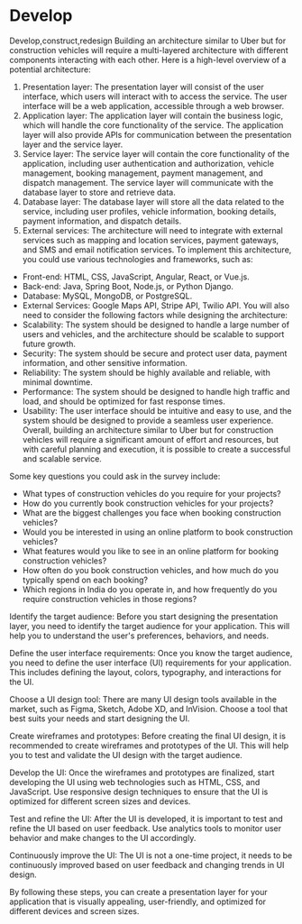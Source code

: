 # Develop
Develop,construct,redesign
Building an architecture similar to Uber but for construction vehicles will require a multi-layered architecture with different components interacting with each other. Here is a high-level overview of a potential architecture:
1. Presentation layer: The presentation layer will consist of the user interface, which users will interact with to access the service. The user interface will be a web application, accessible through a web browser.
2. Application layer: The application layer will contain the business logic, which will handle the core functionality of the service. The application layer will also provide APIs for communication between the presentation layer and the service layer.
3. Service layer: The service layer will contain the core functionality of the application, including user authentication and authorization, vehicle management, booking management, payment management, and dispatch management. The service layer will communicate with the database layer to store and retrieve data.
4. Database layer: The database layer will store all the data related to the service, including user profiles, vehicle information, booking details, payment information, and dispatch details.
5. External services: The architecture will need to integrate with external services such as mapping and location services, payment gateways, and SMS and email notification services.
To implement this architecture, you could use various technologies and frameworks, such as:
* Front-end: HTML, CSS, JavaScript, Angular, React, or Vue.js.
* Back-end: Java, Spring Boot, Node.js, or Python Django.
* Database: MySQL, MongoDB, or PostgreSQL.
* External Services: Google Maps API, Stripe API, Twilio API.
You will also need to consider the following factors while designing the architecture:
* Scalability: The system should be designed to handle a large number of users and vehicles, and the architecture should be scalable to support future growth.
* Security: The system should be secure and protect user data, payment information, and other sensitive information.
* Reliability: The system should be highly available and reliable, with minimal downtime.
* Performance: The system should be designed to handle high traffic and load, and should be optimized for fast response times.
* Usability: The user interface should be intuitive and easy to use, and the system should be designed to provide a seamless user experience.
Overall, building an architecture similar to Uber but for construction vehicles will require a significant amount of effort and resources, but with careful planning and execution, it is possible to create a successful and scalable service.


Some key questions you could ask in the survey include:
* What types of construction vehicles do you require for your projects?
* How do you currently book construction vehicles for your projects?
* What are the biggest challenges you face when booking construction vehicles?
* Would you be interested in using an online platform to book construction vehicles?
* What features would you like to see in an online platform for booking construction vehicles?
* How often do you book construction vehicles, and how much do you typically spend on each booking?
* Which regions in India do you operate in, and how frequently do you require construction vehicles in those regions?

Identify the target audience: Before you start designing the presentation layer, you need to identify the target audience for your application. This will help you to understand the user's preferences, behaviors, and needs.

Define the user interface requirements: Once you know the target audience, you need to define the user interface (UI) requirements for your application. This includes defining the layout, colors, typography, and interactions for the UI.

Choose a UI design tool: There are many UI design tools available in the market, such as Figma, Sketch, Adobe XD, and InVision. Choose a tool that best suits your needs and start designing the UI.

Create wireframes and prototypes: Before creating the final UI design, it is recommended to create wireframes and prototypes of the UI. This will help you to test and validate the UI design with the target audience.

Develop the UI: Once the wireframes and prototypes are finalized, start developing the UI using web technologies such as HTML, CSS, and JavaScript. Use responsive design techniques to ensure that the UI is optimized for different screen sizes and devices.

Test and refine the UI: After the UI is developed, it is important to test and refine the UI based on user feedback. Use analytics tools to monitor user behavior and make changes to the UI accordingly.

Continuously improve the UI: The UI is not a one-time project, it needs to be continuously improved based on user feedback and changing trends in UI design.

By following these steps, you can create a presentation layer for your application that is visually appealing, user-friendly, and optimized for different devices and screen sizes.
